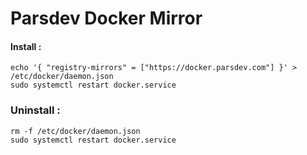 # Parsdev Docker Mirror



#### Install :
```
echo '{ "registry-mirrors" = ["https://docker.parsdev.com"] }' > /etc/docker/daemon.json
sudo systemctl restart docker.service
```

### Uninstall :
```
rm -f /etc/docker/daemon.json
sudo systemctl restart docker.service
```
